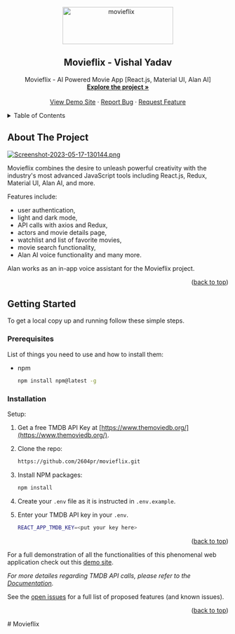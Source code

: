 <div id="top"></div>

<!-- PROJECT [othneildrew] SHIELDS -->

<!-- PROJECT LOGO -->
<br />
<div align="center">
  <a href="https://github.com/v1shal-yadav/MovieFlix">
    <img src="https://fontmeme.com/permalink/230517/1c1670dd6284f8d01001e1c74b52aae3.png" alt="movieflix" width="252" height="85">
  </a>

  <h2 align="center">Movieflix - Vishal Yadav</h2>

  <p align="center">
    Movieflix - AI Powered Movie App [React.js, Material UI, Alan AI]
    <br />
    <a href="https://github.com/2604pr/movieflix"><strong>Explore the project »</strong></a>
    <br />
    <br />
    <a href="https://movieflixe.netlify.app/">View Demo Site</a>
    ·
    <a href="https://github.com/v1shal-yadav/MovieFlix/issues">Report Bug</a>
    ·
    <a href="https://github.com/v1shal-yadav/MovieFlix/issues">Request Feature</a>
  </p>
</div>

<!-- TABLE OF CONTENTS -->
<details>
  <summary>Table of Contents</summary>
  <ol>
    <li>
      <a href="#about-the-project">About The Project</a>
    </li>
    <li>
      <a href="#getting-started">Getting Started</a>
      <ul>
        <li><a href="#prerequisites">Prerequisites</a></li>
        <li><a href="#installation">Installation</a></li>
      </ul>
    </li>
  </ol>
</details>

<!-- ABOUT THE PROJECT -->
## About The Project

[![Screenshot-2023-05-17-130144.png](https://i.postimg.cc/63XgKwfB/Screenshot-2023-05-17-130144.png)](https://postimg.cc/JypP3fFF)

Movieflix combines the desire to unleash powerful creativity with the industry's most advanced JavaScript tools including React.js, Redux, Material UI, Alan AI, and more.

Features include:
* user authentication,
* light and dark mode,
* API calls with axios and Redux,
* actors and movie details page,
* watchlist and list of favorite movies,
* movie search functionality,
* Alan AI voice functionality and many more.

Alan works as an in-app voice assistant for the Movieflix project.

<p align="right">(<a href="#top">back to top</a>)</p>

<!-- GETTING STARTED -->
## Getting Started

To get a local copy up and running follow these simple steps.

### Prerequisites

List of things you need to use and how to install them:
* npm
  ```sh
  npm install npm@latest -g
  ```

### Installation

Setup:

1. Get a free TMDB API Key at [https://www.themoviedb.org/](https://www.themoviedb.org/).
2. Clone the repo:
   ```sh
   https://github.com/2604pr/movieflix.git
   ```
3. Install NPM packages:
   ```sh
   npm install
   ```
4. Create your `.env` file as it is instructed in `.env.example`.
5. Enter your TMDB API key in your `.env`.

   ```sh
   REACT_APP_TMDB_KEY=<put your key here>
   ```

<p align="right">(<a href="#top">back to top</a>)</p>

For a full demonstration of all the functionalities of this phenomenal web application check out this [demo site](https://movieflixe.netlify.app/).

_For more detailes regarding TMDB API calls, please refer to the [Documentation](https://developers.themoviedb.org/3/getting-started/introduction)._

See the [open issues](https://github.com/2604pr/movieflix/issues) for a full list of proposed features (and known issues).

<p align="right">(<a href="#top">back to top</a>)</p>
# Movieflix
